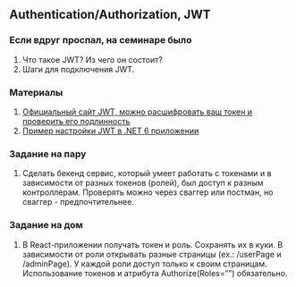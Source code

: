 ## Authentication/Authorization, JWT

### Если вдруг проспал, на семинаре было
1. Что такое JWT? Из чего он состоит?
2. Шаги для подключения JWT.

### Материалы
1. [Официальный сайт JWT, можно расшифровать ваш токен и проверить его подлинность](https://jwt.io)
2. [Пример настройки JWT в .NET 6 приложении](https://dev.to/moe23/net-6-minimal-api-authentication-jwt-with-swagger-and-open-api-2chh)

### Задание на пару
1. Сделать бекенд сервис, который умеет работать с токенами и в зависимости от разных токенов (ролей), был доступ к разным контроллерам. Проверять можно через сваггер или постман, но сваггер - предпочтительнее.

### Задание на дом
1. В React-приложении получать токен и роль. Сохранять их в куки. В зависимости от роли открывать разные страницы (ex.: /userPage и /adminPage). У каждой роли доступ только к своим страницам. Использование токенов и атрибута Authorize(Roles=””) обязательно.